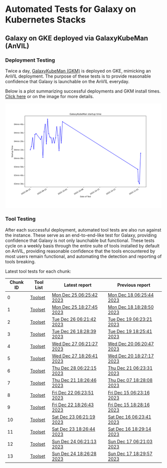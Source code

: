 # Automated Tests for Galaxy on Kubernetes Stacks
## Galaxy on GKE deployed via GalaxyKubeMan (AnVIL)
### Deployment Testing
Twice a day, [GalaxyKubeMan (GKM)](https://github.com/galaxyproject/galaxykubeman-helm) is deployed on GKE, mimicking an AnVIL deployment. The purpose of these tests is to provide reasonable confidence that Galaxy is launchable on the AnVIL everyday.

Below is a plot summarizing successful deployments and GKM install times.
<a href="https://htmlpreview.github.io/?https://github.com/anvilproject/galaxy-tests/blob/main/reports/anvil-edge/deployments.html">Click here</a> or on the image for more details.

<a href="https://htmlpreview.github.io/?https://github.com/anvilproject/galaxy-tests/blob/main/reports/anvil-edge/deployments.html"><img src="https://github.com/anvilproject/galaxy-tests/blob/main/reports/anvil-edge/deployments.svg" /></a>

### Tool Testing
After each successful deployment, automated tool tests are also run against the instance. These serve as an end-to-end-like test for Galaxy, providing confidence that Galaxy is not only launchable but functional. These tests cycle on a weekly basis through the entire suite of tools installed by default on AnVIL, providing reasonable confidence that the tools encountered by most users remain functional, and automating the detection and reporting of tools breaking.

Latest tool tests for each chunk:

<table id="anviltools"><thead><tr><th>Chunk ID</th><th>Tool List</th><th>Latest report</th><th>Previous report</th></tr></thead><tbody><tr><td>0</td><td><a href="https://github.com/anvilproject/galaxy-tests/blob/main/reports/anvil-edge/tool-tests/edge-23-12-25-06-08-1/tools.yml">Toolset</a></td><td><a href="https://htmlpreview.github.io/?https://github.com/anvilproject/galaxy-tests/blob/main/reports/anvil-edge/tool-tests/edge-23-12-25-06-08-1/results.html">Mon Dec 25 06:25:42 2023</a></td><td><a href="https://htmlpreview.github.io/?https://github.com/anvilproject/galaxy-tests/blob/main/reports/anvil-edge/tool-tests/edge-23-12-18-06-09-1/results.html">Mon Dec 18 06:25:44 2023</a></td></tr><tr><td>1</td><td><a href="https://github.com/anvilproject/galaxy-tests/blob/main/reports/anvil-edge/tool-tests/edge-23-12-25-18-12-1/tools.yml">Toolset</a></td><td><a href="https://htmlpreview.github.io/?https://github.com/anvilproject/galaxy-tests/blob/main/reports/anvil-edge/tool-tests/edge-23-12-25-18-12-1/results.html">Mon Dec 25 18:27:45 2023</a></td><td><a href="https://htmlpreview.github.io/?https://github.com/anvilproject/galaxy-tests/blob/main/reports/anvil-edge/tool-tests/edge-23-12-18-18-13-1/results.html">Mon Dec 18 18:28:50 2023</a></td></tr><tr><td>2</td><td><a href="https://github.com/anvilproject/galaxy-tests/blob/main/reports/anvil-edge/tool-tests/edge-23-12-26-06-08-1/tools.yml">Toolset</a></td><td><a href="https://htmlpreview.github.io/?https://github.com/anvilproject/galaxy-tests/blob/main/reports/anvil-edge/tool-tests/edge-23-12-26-06-08-1/results.html">Tue Dec 26 06:21:42 2023</a></td><td><a href="https://htmlpreview.github.io/?https://github.com/anvilproject/galaxy-tests/blob/main/reports/anvil-edge/tool-tests/edge-23-12-19-06-08-1/results.html">Tue Dec 19 06:23:21 2023</a></td></tr><tr><td>3</td><td><a href="https://github.com/anvilproject/galaxy-tests/blob/main/reports/anvil-edge/tool-tests/edge-23-12-26-18-12-1/tools.yml">Toolset</a></td><td><a href="https://htmlpreview.github.io/?https://github.com/anvilproject/galaxy-tests/blob/main/reports/anvil-edge/tool-tests/edge-23-12-26-18-12-1/results.html">Tue Dec 26 18:28:39 2023</a></td><td><a href="https://htmlpreview.github.io/?https://github.com/anvilproject/galaxy-tests/blob/main/reports/anvil-edge/tool-tests/edge-23-12-19-18-10-1/results.html">Tue Dec 19 18:25:41 2023</a></td></tr><tr><td>4</td><td><a href="https://github.com/anvilproject/galaxy-tests/blob/main/reports/anvil-edge/tool-tests/edge-23-12-27-06-08-1/tools.yml">Toolset</a></td><td><a href="https://htmlpreview.github.io/?https://github.com/anvilproject/galaxy-tests/blob/main/reports/anvil-edge/tool-tests/edge-23-12-27-06-08-1/results.html">Wed Dec 27 06:21:27 2023</a></td><td><a href="https://htmlpreview.github.io/?https://github.com/anvilproject/galaxy-tests/blob/main/reports/anvil-edge/tool-tests/edge-23-12-20-06-07-1/results.html">Wed Dec 20 06:20:47 2023</a></td></tr><tr><td>5</td><td><a href="https://github.com/anvilproject/galaxy-tests/blob/main/reports/anvil-edge/tool-tests/edge-23-12-27-18-12-1/tools.yml">Toolset</a></td><td><a href="https://htmlpreview.github.io/?https://github.com/anvilproject/galaxy-tests/blob/main/reports/anvil-edge/tool-tests/edge-23-12-27-18-12-1/results.html">Wed Dec 27 18:26:41 2023</a></td><td><a href="https://htmlpreview.github.io/?https://github.com/anvilproject/galaxy-tests/blob/main/reports/anvil-edge/tool-tests/edge-23-12-20-18-13-1/results.html">Wed Dec 20 18:27:17 2023</a></td></tr><tr><td>6</td><td><a href="https://github.com/anvilproject/galaxy-tests/blob/main/reports/anvil-edge/tool-tests/edge-23-12-28-06-08-1/tools.yml">Toolset</a></td><td><a href="https://htmlpreview.github.io/?https://github.com/anvilproject/galaxy-tests/blob/main/reports/anvil-edge/tool-tests/edge-23-12-28-06-08-1/results.html">Thu Dec 28 06:22:15 2023</a></td><td><a href="https://htmlpreview.github.io/?https://github.com/anvilproject/galaxy-tests/blob/main/reports/anvil-edge/tool-tests/edge-23-12-21-06-08-1/results.html">Thu Dec 21 06:23:31 2023</a></td></tr><tr><td>7</td><td><a href="https://github.com/anvilproject/galaxy-tests/blob/main/reports/anvil-edge/tool-tests/edge-23-12-21-18-11-1/tools.yml">Toolset</a></td><td><a href="https://htmlpreview.github.io/?https://github.com/anvilproject/galaxy-tests/blob/main/reports/anvil-edge/tool-tests/edge-23-12-21-18-11-1/results.html">Thu Dec 21 18:26:46 2023</a></td><td><a href="https://htmlpreview.github.io/?https://github.com/anvilproject/galaxy-tests/blob/main/reports/anvil-edge/tool-tests/edge-23-12-07-18-13-1/results.html">Thu Dec 07 18:28:08 2023</a></td></tr><tr><td>8</td><td><a href="https://github.com/anvilproject/galaxy-tests/blob/main/reports/anvil-edge/tool-tests/edge-23-12-22-06-08-1/tools.yml">Toolset</a></td><td><a href="https://htmlpreview.github.io/?https://github.com/anvilproject/galaxy-tests/blob/main/reports/anvil-edge/tool-tests/edge-23-12-22-06-08-1/results.html">Fri Dec 22 06:23:51 2023</a></td><td><a href="https://htmlpreview.github.io/?https://github.com/anvilproject/galaxy-tests/blob/main/reports/anvil-edge/tool-tests/edge-23-12-15-06-08-1/results.html">Fri Dec 15 06:23:16 2023</a></td></tr><tr><td>9</td><td><a href="https://github.com/anvilproject/galaxy-tests/blob/main/reports/anvil-edge/tool-tests/edge-23-12-22-18-12-1/tools.yml">Toolset</a></td><td><a href="https://htmlpreview.github.io/?https://github.com/anvilproject/galaxy-tests/blob/main/reports/anvil-edge/tool-tests/edge-23-12-22-18-12-1/results.html">Fri Dec 22 18:26:43 2023</a></td><td><a href="https://htmlpreview.github.io/?https://github.com/anvilproject/galaxy-tests/blob/main/reports/anvil-edge/tool-tests/edge-23-12-15-18-13-1/results.html">Fri Dec 15 18:28:16 2023</a></td></tr><tr><td>10</td><td><a href="https://github.com/anvilproject/galaxy-tests/blob/main/reports/anvil-edge/tool-tests/edge-23-12-23-06-07-1/tools.yml">Toolset</a></td><td><a href="https://htmlpreview.github.io/?https://github.com/anvilproject/galaxy-tests/blob/main/reports/anvil-edge/tool-tests/edge-23-12-23-06-07-1/results.html">Sat Dec 23 06:21:19 2023</a></td><td><a href="https://htmlpreview.github.io/?https://github.com/anvilproject/galaxy-tests/blob/main/reports/anvil-edge/tool-tests/edge-23-12-16-06-07-1/results.html">Sat Dec 16 06:23:41 2023</a></td></tr><tr><td>11</td><td><a href="https://github.com/anvilproject/galaxy-tests/blob/main/reports/anvil-edge/tool-tests/edge-23-12-23-18-12-1/tools.yml">Toolset</a></td><td><a href="https://htmlpreview.github.io/?https://github.com/anvilproject/galaxy-tests/blob/main/reports/anvil-edge/tool-tests/edge-23-12-23-18-12-1/results.html">Sat Dec 23 18:26:44 2023</a></td><td><a href="https://htmlpreview.github.io/?https://github.com/anvilproject/galaxy-tests/blob/main/reports/anvil-edge/tool-tests/edge-23-12-16-18-12-1/results.html">Sat Dec 16 18:29:14 2023</a></td></tr><tr><td>12</td><td><a href="https://github.com/anvilproject/galaxy-tests/blob/main/reports/anvil-edge/tool-tests/edge-23-12-24-06-07-1/tools.yml">Toolset</a></td><td><a href="https://htmlpreview.github.io/?https://github.com/anvilproject/galaxy-tests/blob/main/reports/anvil-edge/tool-tests/edge-23-12-24-06-07-1/results.html">Sun Dec 24 06:21:13 2023</a></td><td><a href="https://htmlpreview.github.io/?https://github.com/anvilproject/galaxy-tests/blob/main/reports/anvil-edge/tool-tests/edge-23-12-17-06-07-1/results.html">Sun Dec 17 06:21:03 2023</a></td></tr><tr><td>13</td><td><a href="https://github.com/anvilproject/galaxy-tests/blob/main/reports/anvil-edge/tool-tests/edge-23-12-24-18-12-1/tools.yml">Toolset</a></td><td><a href="https://htmlpreview.github.io/?https://github.com/anvilproject/galaxy-tests/blob/main/reports/anvil-edge/tool-tests/edge-23-12-24-18-12-1/results.html">Sun Dec 24 18:26:28 2023</a></td><td><a href="https://htmlpreview.github.io/?https://github.com/anvilproject/galaxy-tests/blob/main/reports/anvil-edge/tool-tests/edge-23-12-17-18-12-1/results.html">Sun Dec 17 18:29:57 2023</a></td></tr></tbody></table>
